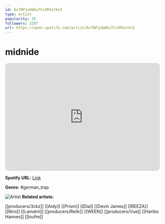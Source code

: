 ```yaml
---
id: 6x7NPjubWGu7CsXR4ztknI
type: artist
popularity: 35
followers: 2297
url: https://open.spotify.com/artist/6x7NPjubWGu7CsXR4ztknI
---
```

# midnide

<iframe style="border-radius:12px" src="https://open.spotify.com/embed/artist/6x7NPjubWGu7CsXR4ztknI" width="100%" height="352" frameBorder="0" allowfullscreen="" allow="autoplay; clipboard-write; encrypted-media; fullscreen; picture-in-picture" loading="lazy"></iframe>

**Spotify URL:** [Link](https://open.spotify.com/artist/6x7NPjubWGu7CsXR4ztknI)

**Genre:**  #german_trap

![Artist](https://i.scdn.co/image/ab6761610000e5eb50c76622aedd639b64b2c4ed)
**Related artists:**

[[producers/3ckz]]
[[Aidy]]
[[Prism]]
[[Dia]]
[[Devin James]]
[[REEZA]]
[[Niro]]
[[Lamatrii]]
[[producers/Relik]]
[[WEEN]]
[[producers/Vue]]
[[Haribo Hannes]]
[[loufre]]
